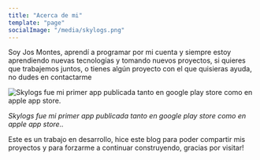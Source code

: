 ```yaml
---
title: "Acerca de mi"
template: "page"
socialImage: "/media/skylogs.png"
---
```


Soy Jos Montes, aprendí a programar por mi cuenta y siempre estoy aprendiendo nuevas tecnologías y tomando nuevos proyectos, si quieres que trabajemos juntos, o tienes algún proyecto con el que quisieras ayuda, no dudes en contactarme

![Skylogs fue mi primer app publicada tanto en google play store como en apple app store.](/media/skylogs.png)

*Skylogs fue mi primer app publicada tanto en google play store como en apple app store..*

Este es un trabajo en desarrollo, hice este blog para poder compartir mis proyectos y para forzarme a continuar construyendo, gracias por visitar!
